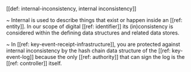 [[def: internal-inconsistency, internal inconsistency]]

~ Internal is used to describe things that exist or happen inside an [[ref: entity]]. In our scope of digital [[ref: identifier]] its (in)consistency is considered within the defining data structures and related data stores.

~ In [[ref: key-event-receipt-infrastructure]], you are protected against internal inconsistency by the hash chain data structure of the [[ref: key-event-log]] because the only [[ref: authority]] that can sign the log is the [[ref: controller]] itself.

